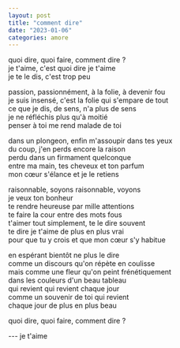 ```yaml
---
layout: post
title: "comment dire"
date: "2023-01-06"
categories: amore
---
```


quoi dire, quoi faire, comment dire ?  
je t'aime, c'est quoi dire je t'aime  
je te le dis, c'est trop peu

passion, passionnément, à la folie, à devenir fou  
je suis insensé, c'est la folie qui s'empare de tout  
ce que je dis, de sens, n'a plus de sens  
je ne réfléchis plus qu'à moitié  
penser à toi me rend malade de toi  

dans un plongeon, enfin m'assoupir dans tes yeux  
du coup, j'en perds encore la raison  
perdu dans un firmament quelconque  
entre ma main, tes cheveux et ton parfum  
mon cœur s'élance et je le retiens

raisonnable, soyons raisonnable, voyons  
je veux ton bonheur  
te rendre heureuse par mille attentions  
te faire la cour entre des mots fous  
t'aimer tout simplement, te le dire souvent  
te dire je t'aime de plus en plus vrai  
pour que tu y crois et que mon cœur s'y habitue  

en espérant bientôt ne plus le dire  
comme un discours qu'on répète en coulisse  
mais comme une fleur qu'on peint frénétiquement  
dans les couleurs d'un beau tableau  
qui revient qui revient chaque jour  
comme un souvenir de toi qui revient  
chaque jour de plus en plus beau

quoi dire, quoi faire, comment dire ?  

--- je t'aime
